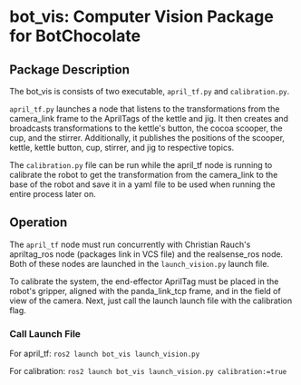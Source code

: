 # bot_vis: Computer Vision Package for BotChocolate

## Package Description
The bot_vis is consists of two executable, `april_tf.py` and `calibration.py`.

`april_tf.py` launches a node that listens to the transformations from the camera_link frame to the AprilTags of the kettle and jig. It then creates and broadcasts transformations to the kettle's button, the cocoa scooper, the cup, and the stirrer. Additionally, it publishes the positions of the scooper, kettle, kettle button, cup, stirrer, and jig to respective topics.

The `calibration.py` file can be run while the april_tf node is running to calibrate the robot to get the transformation from the camera_link to the base of the robot and save it in a yaml file to be used when running the entire process later on.

## Operation
The `april_tf` node must run concurrently with Christian Rauch's apriltag_ros node (packages link in VCS file) and the realsense_ros node. Both of these nodes are launched in the 
`launch_vision.py` launch file.

To calibrate the system, the end-effector AprilTag must be placed in the robot's gripper, aligned with the panda_link_tcp frame, and in the field of view of the camera. Next, just call the launch launch file with the calibration flag.

### Call Launch File
For april_tf:
`ros2 launch bot_vis launch_vision.py`

For calibration:
`ros2 launch bot_vis launch_vision.py calibration:=true`